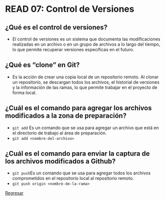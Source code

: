 # READ 07: Control de Versiones

## ¿Qué es el control de versiones?

- El control de versiones es un sistema que documenta las modificaciones realizadas en un
archivo o en un grupo de archivos a lo largo del tiempo, lo que permite recuperar versiones específicas en el futuro.

## ¿Qué es “clone” en Git?

-  Es la acción de crear una copia local de un repositorio remoto. Al clonar un repositorio, se descargan todos los archivos,
el historial de versiones y la información de las ramas, lo que permite trabajar en el proyecto de forma local.

## ¿Cuál es el comando para agregar los archivos modificados a la zona de preparación?

- `git add` Es un comando que se usa para agregar un archivo que está en el directorio de trabajo al área de preparación.
- `git add <nombre-del-archivo>`


## ¿Cuál es el comando para enviar la captura de los archivos modificados a Github?

- `git push`Es un comando que se usa para agregar todos los archivos comprometidos en el repositorio local al repositorio remoto.
- `git push origin <nombre-de-la-rama>`

[Regresar](./README.md)
